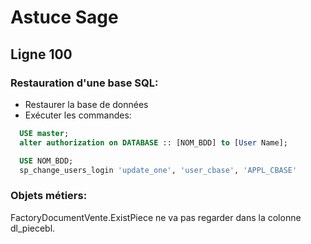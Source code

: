 # Astuce Sage

## Ligne 100

### Restauration d'une base SQL:

* Restaurer la base de données
* Exécuter les commandes:
```SQL
  USE master;
  alter authorization on DATABASE :: [NOM_BDD] to [User Name];
```

```SQL
  USE NOM_BDD;
  sp_change_users_login 'update_one', 'user_cbase', 'APPL_CBASE'
```
  
### Objets métiers:

FactoryDocumentVente.ExistPiece ne va pas regarder dans la colonne dl_piecebl.

